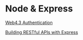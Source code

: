 # Node & Express

[Web4.3 Authentication](Node%20&%20Express%2071c6906c28c74bb491db49aea96c21de/Web4%203%20Authentication%2032c2841d6bbf4360899f170f1d3263cf.md)

[Building RESTful APIs with Express](Node%20&%20Express%2071c6906c28c74bb491db49aea96c21de/Building%20RESTful%20APIs%20with%20Express%20160a3b97dd0a48bbbbdd9efe8662ea6e.csv)